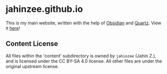 # jahinzee.github.io

This is my main website, written with the help of [Obsidian](https://obsidian.md/) and [Quartz](https://quartz.jzhao.xyz/). View it [here](https://jahinzee.github.io/)!

## Content License

All files within the 'content' subdirectory is owned by `jahinzee` (Jahin Z.), and is licensed under the CC BY-SA 4.0 license. All other files are under the original upstream license.
